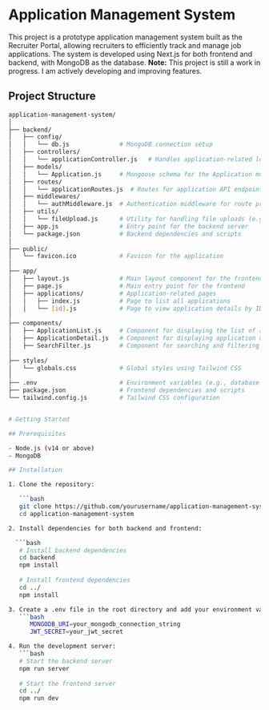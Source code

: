 # Application Management System

This project is a prototype application management system built as the Recruiter Portal, allowing recruiters to efficiently track and manage job applications. The system is developed using Next.js for both frontend and backend, with MongoDB as the database.
**Note:** This project is still a work in progress. I am actively developing and improving features.

## Project Structure

```bash
application-management-system/
│
├── backend/
│   ├── config/
│   │   └── db.js              # MongoDB connection setup
│   ├── controllers/
│   │   └── applicationController.js   # Handles application-related logic
│   ├── models/
│   │   └── Application.js     # Mongoose schema for the Application model
│   ├── routes/
│   │   └── applicationRoutes.js  # Routes for application API endpoints
│   ├── middlewares/
│   │   └── authMiddleware.js  # Authentication middleware for route protection
│   ├── utils/
│   │   └── fileUpload.js      # Utility for handling file uploads (e.g., resumes)
│   ├── app.js                 # Entry point for the backend server
│   └── package.json           # Backend dependencies and scripts
│
├── public/
│   └── favicon.ico            # Favicon for the application
│
├── app/
│   ├── layout.js              # Main layout component for the frontend
│   ├── page.js                # Main entry point for the frontend
│   ├── applications/          # Application-related pages
│   │   ├── index.js           # Page to list all applications
│   │   └── [id].js            # Page to view application details by ID
│
├── components/
│   ├── ApplicationList.js     # Component for displaying the list of applications
│   ├── ApplicationDetail.js   # Component for displaying application details
│   ├── SearchFilter.js        # Component for searching and filtering applications
│
├── styles/
│   └── globals.css            # Global styles using Tailwind CSS
│
├── .env                       # Environment variables (e.g., database connection string)
├── package.json               # Frontend dependencies and scripts
└── tailwind.config.js         # Tailwind CSS configuration


# Getting Started

## Prerequisites

- Node.js (v14 or above)
- MongoDB

## Installation

1. Clone the repository:

   ```bash
   git clone https://github.com/yourusername/application-management-system.git
   cd application-management-system

2. Install dependencies for both backend and frontend:

  ```bash
   # Install backend dependencies
   cd backend
   npm install
   
   # Install frontend dependencies
   cd ../
   npm install

3. Create a .env file in the root directory and add your environment variables:
   ```bash
      MONGODB_URI=your_mongodb_connection_string
      JWT_SECRET=your_jwt_secret

4. Run the development server:
   ```bash
   # Start the backend server
   npm run server
   
   # Start the frontend server
   cd ../
   npm run dev
